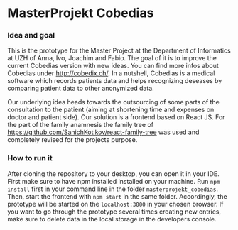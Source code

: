 # MasterProjekt Cobedias

### Idea and goal
This is the prototype for the Master Project at the Department of Informatics at UZH of Anna, Ivo, Joachim and Fabio. The goal of it is to improve the current Cobedias version with new ideas. You can find more infos about Cobedias under http://cobedix.ch/. In a nutshell, Cobedias is a medical software which records patients data and helps recognizing deseases by comparing patient data to other anonymized data. 

Our underlying idea heads towards the outsourcing of some parts of the consultation to the patient (aiming at shortening time and expenses on doctor and patient side). Our solution is a frontend based on React JS. For the part of the family anamnesis the family tree of https://github.com/SanichKotikov/react-family-tree was used and completely revised for the projects purpose.  

### How to run it
After cloning the repository to your desktop, you can open it in your IDE. First make sure to have npm installed installed on your machine. Run `npm install` first in your command line in the folder `masterprojekt_cobedias`. Then, start the frontend with `npm start` in the same folder. Accordingly, the prototype will be started on the `localhost:3000` in your chosen browser. If you want to go through the prototype several times creating new entries, make sure to delete data in the local storage in the developers console.


